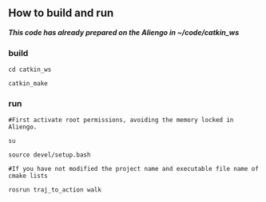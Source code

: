 ## How to build and run
***This code has already prepared on the Aliengo in ~/code/catkin_ws***
### build
```
cd catkin_ws

catkin_make 

```
### run

```
#First activate root permissions, avoiding the memory locked in Aliengo. 

su   

source devel/setup.bash   

#If you have not modified the project name and executable file name of cmake lists   

rosrun traj_to_action walk   


```